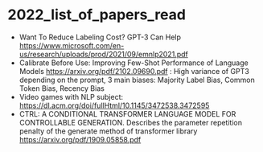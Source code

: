 # 2022_list_of_papers_read

* Want To Reduce Labeling Cost? GPT-3 Can Help https://www.microsoft.com/en-us/research/uploads/prod/2021/09/emnlp2021.pdf
* Calibrate Before Use: Improving Few-Shot Performance of Language Models https://arxiv.org/pdf/2102.09690.pdf : High variance of GPT3 depending on the prompt, 3 main biases: Majority Label Bias, Common Token Bias, Recency Bias 
* Video games with NLP subject: https://dl.acm.org/doi/fullHtml/10.1145/3472538.3472595
* CTRL: A CONDITIONAL TRANSFORMER LANGUAGE MODEL FOR CONTROLLABLE GENERATION. Describes the parameter repetition penalty of the generate method of transformer library https://arxiv.org/pdf/1909.05858.pdf
